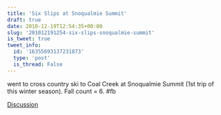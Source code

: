 ```yaml
---
title: 'Six Slips at Snoqualmie Summit'
draft: true
date: 2010-12-19T12:54:35+00:00
slug: '201012191254-six-slips-snoqualmie-summit'
is_tweet: true
tweet_info:
  id: '16355693137231873'
  type: 'post'
  is_thread: False
---
```




went to cross country ski to Coal Creek at Snoqualmie Summit (1st trip of this winter season). Fall count = 6. #fb

[Discussion](https://x.com/sytelus/status/16355693137231873)

